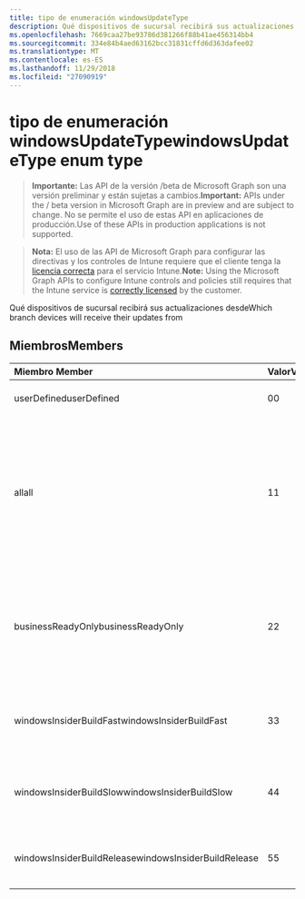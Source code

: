 ```yaml
---
title: tipo de enumeración windowsUpdateType
description: Qué dispositivos de sucursal recibirá sus actualizaciones desde
ms.openlocfilehash: 7669caa27be93786d381266f88b41ae456314bb4
ms.sourcegitcommit: 334e84b4aed63162bcc31831cffd6d363dafee02
ms.translationtype: MT
ms.contentlocale: es-ES
ms.lasthandoff: 11/29/2018
ms.locfileid: "27090919"
---
```

# <a name="windowsupdatetype-enum-type"></a><span data-ttu-id="407b2-103">tipo de enumeración windowsUpdateType</span><span class="sxs-lookup"><span data-stu-id="407b2-103">windowsUpdateType enum type</span></span>

> <span data-ttu-id="407b2-104">**Importante:** Las API de la versión /beta de Microsoft Graph son una versión preliminar y están sujetas a cambios.</span><span class="sxs-lookup"><span data-stu-id="407b2-104">**Important:** APIs under the / beta version in Microsoft Graph are in preview and are subject to change.</span></span> <span data-ttu-id="407b2-105">No se permite el uso de estas API en aplicaciones de producción.</span><span class="sxs-lookup"><span data-stu-id="407b2-105">Use of these APIs in production applications is not supported.</span></span>

> <span data-ttu-id="407b2-106">**Nota:** El uso de las API de Microsoft Graph para configurar las directivas y los controles de Intune requiere que el cliente tenga la [licencia correcta](https://go.microsoft.com/fwlink/?linkid=839381) para el servicio Intune.</span><span class="sxs-lookup"><span data-stu-id="407b2-106">**Note:** Using the Microsoft Graph APIs to configure Intune controls and policies still requires that the Intune service is [correctly licensed](https://go.microsoft.com/fwlink/?linkid=839381) by the customer.</span></span>

<span data-ttu-id="407b2-107">Qué dispositivos de sucursal recibirá sus actualizaciones desde</span><span class="sxs-lookup"><span data-stu-id="407b2-107">Which branch devices will receive their updates from</span></span>
## <a name="members"></a><span data-ttu-id="407b2-108">Miembros</span><span class="sxs-lookup"><span data-stu-id="407b2-108">Members</span></span>
|<span data-ttu-id="407b2-109">Miembro	</span><span class="sxs-lookup"><span data-stu-id="407b2-109">Member</span></span>|<span data-ttu-id="407b2-110">Valor</span><span class="sxs-lookup"><span data-stu-id="407b2-110">Value</span></span>|<span data-ttu-id="407b2-111">Descripción</span><span class="sxs-lookup"><span data-stu-id="407b2-111">Description</span></span>|
|:---|:---|:---|
|<span data-ttu-id="407b2-112">userDefined</span><span class="sxs-lookup"><span data-stu-id="407b2-112">userDefined</span></span>|<span data-ttu-id="407b2-113">0</span><span class="sxs-lookup"><span data-stu-id="407b2-113">0</span></span>|<span data-ttu-id="407b2-114">Permitir al usuario que establezca.</span><span class="sxs-lookup"><span data-stu-id="407b2-114">Allow the user to set.</span></span>|
|<span data-ttu-id="407b2-115">all</span><span class="sxs-lookup"><span data-stu-id="407b2-115">all</span></span>|<span data-ttu-id="407b2-116">1</span><span class="sxs-lookup"><span data-stu-id="407b2-116">1</span></span>|<span data-ttu-id="407b2-117">Punto y anuales del canal (destino).</span><span class="sxs-lookup"><span data-stu-id="407b2-117">Semi-annual Channel (Targeted).</span></span> <span data-ttu-id="407b2-118">Dispositivo Obtiene todas las actualizaciones aplicables característica de punto y anuales del canal (destino).</span><span class="sxs-lookup"><span data-stu-id="407b2-118">Device gets all applicable feature updates from Semi-annual Channel (Targeted).</span></span>|
|<span data-ttu-id="407b2-119">businessReadyOnly</span><span class="sxs-lookup"><span data-stu-id="407b2-119">businessReadyOnly</span></span>|<span data-ttu-id="407b2-120">2</span><span class="sxs-lookup"><span data-stu-id="407b2-120">2</span></span>|<span data-ttu-id="407b2-121">Punto y anuales del canal.</span><span class="sxs-lookup"><span data-stu-id="407b2-121">Semi-annual Channel.</span></span> <span data-ttu-id="407b2-122">Dispositivo Obtiene las actualizaciones de la característica de punto y anuales del canal.</span><span class="sxs-lookup"><span data-stu-id="407b2-122">Device gets feature updates from Semi-annual Channel.</span></span>|
|<span data-ttu-id="407b2-123">windowsInsiderBuildFast</span><span class="sxs-lookup"><span data-stu-id="407b2-123">windowsInsiderBuildFast</span></span>|<span data-ttu-id="407b2-124">3</span><span class="sxs-lookup"><span data-stu-id="407b2-124">3</span></span>|<span data-ttu-id="407b2-125">Compilación de información confidencial de Windows - Fast</span><span class="sxs-lookup"><span data-stu-id="407b2-125">Windows Insider build - Fast</span></span>|
|<span data-ttu-id="407b2-126">windowsInsiderBuildSlow</span><span class="sxs-lookup"><span data-stu-id="407b2-126">windowsInsiderBuildSlow</span></span>|<span data-ttu-id="407b2-127">4</span><span class="sxs-lookup"><span data-stu-id="407b2-127">4</span></span>|<span data-ttu-id="407b2-128">Compilación de información confidencial de Windows - lento</span><span class="sxs-lookup"><span data-stu-id="407b2-128">Windows Insider build - Slow</span></span>|
|<span data-ttu-id="407b2-129">windowsInsiderBuildRelease</span><span class="sxs-lookup"><span data-stu-id="407b2-129">windowsInsiderBuildRelease</span></span>|<span data-ttu-id="407b2-130">5</span><span class="sxs-lookup"><span data-stu-id="407b2-130">5</span></span>|<span data-ttu-id="407b2-131">Versión de lanzamiento de información confidencial de Windows</span><span class="sxs-lookup"><span data-stu-id="407b2-131">Release Windows Insider build</span></span>|





